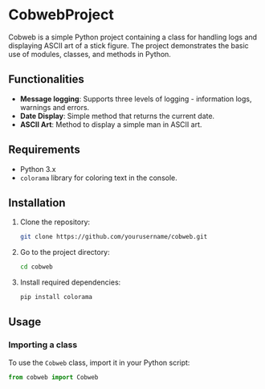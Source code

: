 # CobwebProject

Cobweb is a simple Python project containing a class for handling logs and displaying ASCII art of a stick figure. The project demonstrates the basic use of modules, classes, and methods in Python.

## Functionalities

- **Message logging**: Supports three levels of logging - information logs, warnings and errors.
- **Date Display**: Simple method that returns the current date.
- **ASCII Art**: Method to display a simple man in ASCII art.

## Requirements

- Python 3.x
- `colorama` library for coloring text in the console.

## Installation

1. Clone the repository:

    ```sh
    git clone https://github.com/yourusername/cobweb.git
    ```

2. Go to the project directory:

    ```sh
    cd cobweb
    ```

3. Install required dependencies:

    ```sh
    pip install colorama
    ```

## Usage

### Importing a class

To use the `Cobweb` class, import it in your Python script:

```python
from cobweb import Cobweb